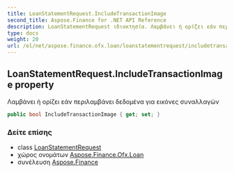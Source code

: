 ```yaml
---
title: LoanStatementRequest.IncludeTransactionImage
second_title: Aspose.Finance for .NET API Reference
description: LoanStatementRequest ιδιοκτησία. Λαμβάνει ή ορίζει εάν περιλαμβάνει δεδομένα για εικόνες συναλλαγών
type: docs
weight: 20
url: /el/net/aspose.finance.ofx.loan/loanstatementrequest/includetransactionimage/
---
```

## LoanStatementRequest.IncludeTransactionImage property

Λαμβάνει ή ορίζει εάν περιλαμβάνει δεδομένα για εικόνες συναλλαγών

```csharp
public bool IncludeTransactionImage { get; set; }
```

### Δείτε επίσης

* class [LoanStatementRequest](../)
* χώρος ονομάτων [Aspose.Finance.Ofx.Loan](../../loanstatementrequest/)
* συνέλευση [Aspose.Finance](../../../)



